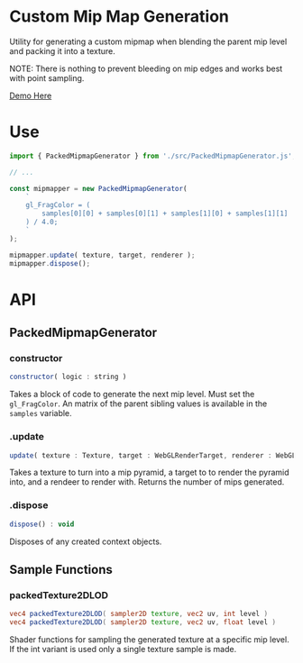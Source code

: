 # Custom Mip Map Generation

Utility for generating a custom mipmap when blending the parent mip level and packing it into a texture.

NOTE: There is nothing to prevent bleeding on mip edges and works best with point sampling.

[Demo Here](https://gkjohnson.github.io/threejs-sandbox/custom-mipmap-generation/)

# Use

```js
import { PackedMipmapGenerator } from './src/PackedMipmapGenerator.js';

// ...

const mipmapper = new PackedMipmapGenerator(
	`
	gl_FragColor = (
		samples[0][0] + samples[0][1] + samples[1][0] + samples[1][1]
	) / 4.0;
	`
);

mipmapper.update( texture, target, renderer );
mipmapper.dispose();
```

# API

## PackedMipmapGenerator

### constructor

```js
constructor( logic : string )
```

Takes a block of code to generate the next mip level. Must set the `gl_FragColor`. An matrix of the parent sibling values is available in the `samples` variable.

### .update
```js
update( texture : Texture, target : WebGLRenderTarget, renderer : WebGLRenderer ) : Number
```

Takes a texture to turn into a mip pyramid, a target to to render the pyramid into, and a rendeer to render with. Returns the number of mips generated.

### .dispose
```js
dispose() : void
```

Disposes of any created context objects.

## Sample Functions

### packedTexture2DLOD

```glsl
vec4 packedTexture2DLOD( sampler2D texture, vec2 uv, int level )
vec4 packedTexture2DLOD( sampler2D texture, vec2 uv, float level )
```

Shader functions for sampling the generated texture at a specific mip level. If the int variant is used only a single texture sample is made.
